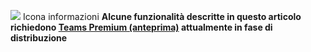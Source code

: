 ![](../media/info.png) Icona informazioni **Alcune funzionalità descritte in questo articolo richiedono [Teams Premium (anteprima)](/MicrosoftTeams/enhanced-teams-experience) attualmente in fase di distribuzione**